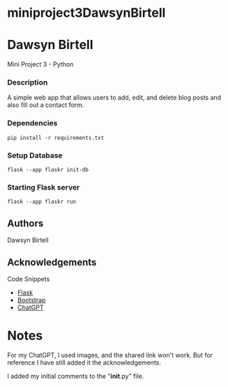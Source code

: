 # miniproject3DawsynBirtell
# Dawsyn Birtell
Mini Project 3 - Python


### Description
A simple web app that allows users to add, edit, and delete blog posts and also fill out a contact form. 


### Dependencies
```
pip install -r requirements.txt
```


### Setup Database
```
flask --app flaskr init-db
```

### Starting Flask server
```
flask --app flaskr run
```


## Authors
Dawsyn Birtell

## Acknowledgements
Code Snippets   
* [Flask](https://flask.palletsprojects.com/en/stable/)
* [Bootstrap](https://getbootstrap.com/docs/5.3/getting-started/download/)
* [ChatGPT](https://chatgpt.com/c/67db5b5c-8da4-8002-bcaf-8cac8912273f)

# Notes
For my ChatGPT, I used images, and the shared link won't work. But for reference I have still added it the acknowledgements.

I added my initial comments to the "__init__.py" file.